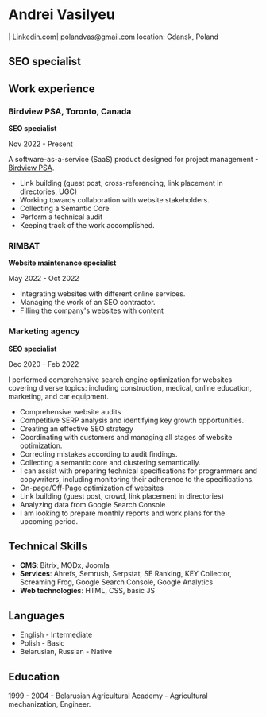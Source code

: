 # Andrei Vasilyeu
| [Linkedin.com](https://www.linkedin.com/in/andrei-vasilyev/)| polandvas@gmail.com
location: Gdansk, Poland
## SEO specialist
<h2>Work experience</h2>
<h3>Birdview PSA, Toronto, Canada</h3> 
 <p><b>SEO specialist</b></p>
 <p>Nov 2022 - Present<br></p>
 <p>A software-as-a-service (SaaS) product designed for project management -<a href="https://birdviewpsa.com/">Birdview PSA</a>.</p>
 <ul>
 <li>Link building (guest post, cross-referencing, link placement in directories, UGC)</li>
 <li>Working towards collaboration with website stakeholders.</li>
 <li>Collecting a Semantic Core</li>
 <li>Perform a technical audit</li>
 <li>Keeping track of the work accomplished.</li>
</ul>
<h3>RIMBAT</h3>
 <p><b>Website maintenance specialist</b></p>  
 <p>May 2022 - Oct 2022</p> 
 <ul>
 <li>Integrating websites with different online services.</li>
 <li>Managing the work of an SEO contractor.</li>
 <li>Filling the company's websites with content</li>
 </ul>
 <h3>Marketing agency</h3>
 <p><b>SEO specialist</b></p> 
 <p>Dec 2020 - Feb 2022</p>  
 <p>I performed comprehensive search engine optimization for websites covering diverse topics: including construction, medical, online education, marketing, and car equipment.</p>
 <ul>
 <li>Comprehensive website audits</li>
 <li>Competitive SERP analysis and  identifying key growth opportunities.</li>
 <li>Creating an effective SEO strategy</li>
 <li>Coordinating with customers and managing all stages of website optimization.</li>
 <li>Correcting mistakes according to audit findings.</li>
 <li>Collecting a semantic core and clustering semantically.</li>
 <li>I can assist with preparing technical specifications for programmers and copywriters, including monitoring their adherence to the specifications.</li>
 <li>On-page/Off-Page optimization of websites </li>
 <li>Link building (guest post, crowd, link placement in directories)</li>
 <li>Analyzing data from Google Search Console</li>
 <li>I am looking to prepare monthly reports and work plans for the upcoming period.</li>
 </ul>
 <h2>Technical Skills</h2>
 <ul>
 <li><b>CMS</b>: Bitrix, MODx, Joomla</li>
 <li><b>Services</b>: Ahrefs, Semrush, Serpstat, SE Ranking, KEY Collector, Screaming Frog, Google Search Console, Google Analytics</li>
 <li><b>Web technologies</b>: HTML, CSS, basic JS</li>
 </ul>
 <h2>Languages</h2>
  <ul>
 <li>English - Intermediate</li>
 <li>Polish - Basic</li>
 <li>Belarusian, Russian - Native</li>
 </ul>
 <h2>Education</h2>
 <p>1999 - 2004 - Belarusian Agricultural Academy - Agricultural mechanization, Engineer.</p> 
